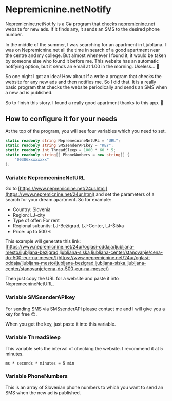 # Nepremicnine.netNotify
Nepremicnine.netNotify is a C# program that checks [nepremicnine.net](https://nepremicnine.net) website for new ads. If it finds any, it sends an SMS to the desired phone number.

In the middle of the summer, I was searching for an apartment in Ljubljana. I was on Nepremicnine.net all the time in search of a good apartment near the centre and my college. But almost whenever I found it, it would be taken by someone else who found it before me. This website has an automatic notifying option, but it sends an email at 1.00 in the morning. Useless... 🥺

So one night I got an idea! How about if a write a program that checks the website for any new ads and then notifies me. So I did that. It is a really basic program that checks the website periodically and sends an SMS when a new ad is published.

So to finish this story. I found a really good apartment thanks to this app. 🥳

## How to configure it for your needs
At the top of the program, you will see four variables which you need to set.
```C#
static readonly string NepremecnineNetURL = "URL";
static readonly string SMSsenderAPIkey = "KEY";
static readonly int ThreadSleep = 1000 * 60 * 5;
static readonly string[] PhoneNumbers = new string[] {
    "00386xxxxxxxx"
};
```
### Variable NepremecnineNetURL
Go to [https://www.nepremicnine.net/24ur.html](https://www.nepremicnine.net/24ur.html) and set the parameters of a search for your dream apartment. So for example:
* Country: Slovenia
* Region: LJ-city
* Type of offer: For rent
* Regional subunits: LJ-Bežigrad, LJ-Center, LJ-Šiška
* Price: up to 500 €

This example will generate this link: [https://www.nepremicnine.net/24ur/oglasi-oddaja/ljubljana-mesto/ljubljana-bezigrad,ljubljana-siska,ljubljana-center/stanovanje/cena-do-500-eur-na-mesec/](https://www.nepremicnine.net/24ur/oglasi-oddaja/ljubljana-mesto/ljubljana-bezigrad,ljubljana-siska,ljubljana-center/stanovanje/cena-do-500-eur-na-mesec/)

Then just copy the URL for a website and paste it into NepremecnineNetURL.

### Variable SMSsenderAPIkey
For sending SMS via SMSsenderAPI please contact me and I will give you a key for free 😊.

When you get the key, just paste it into this variable.

### Variable ThreadSleep
This variable sets the interval of checking the website. I recommend it at 5 minutes. 

`ms * seconds * minutes = 5 min`

### Variable PhoneNumbers
This is an array of Slovenian phone numbers to which you want to send an SMS when the new ad is published.